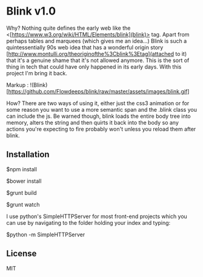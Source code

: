 # Blink v1.0

Why? Nothing quite defines the early web like the <[https://www.w3.org/wiki/HTML/Elements/blink](blink)> tag. Apart from perhaps tables and marquees (which gives me an idea…)
Blink is such a quintessentially 90s web idea that has a wonderful origin story [http://www.montulli.org/theoriginofthe%3Cblink%3Etag](attached to it) that it's a genuine shame that it's not
allowed anymore. This is the sort of thing in tech that could have only happened in its early days. With this project I'm bring it back.

Markup : !(Blink)[https://github.com/Flowdeeps/blink/raw/master/assets/images/blink.gif]

How? There are two ways of using it, either just the css3 animation or for some reason you want to use a more semantic span and the .blink class you can include the js. Be warned though,
blink loads the entire body tree into memory, alters the string and then quirts it back into the body so any actions you're expecting to fire probably
won't unless you reload them after blink.

## Installation

$npm install

$bower install

$grunt build

$grunt watch

I use python's SimpleHTTPServer for most front-end
projects which you can use by navigating to the folder
holding your index and typing:

$python -m SimpleHTTPServer

## License
MIT

